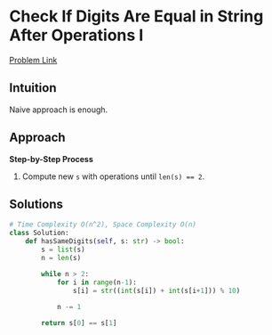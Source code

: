 **Check If Digits Are Equal in String After Operations I**
=
[Problem Link](https://leetcode.com/problems/check-if-digits-are-equal-in-string-after-operations-i/description)

## Intuition
Naive approach is enough.

## Approach
**Step-by-Step Process**

1. Compute new `s` with operations until `len(s) == 2`.
  
## Solutions
```python
# Time Complexity O(n^2), Space Complexity O(n)
class Solution:
    def hasSameDigits(self, s: str) -> bool:
        s = list(s)
        n = len(s)

        while n > 2:
            for i in range(n-1):
                s[i] = str((int(s[i]) + int(s[i+1])) % 10)
                
            n -= 1

        return s[0] == s[1]
